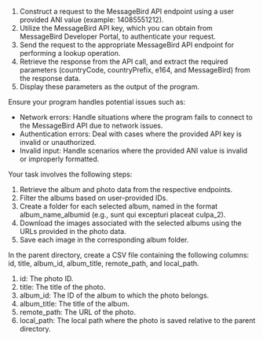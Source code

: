 1. Construct a request to the MessageBird API endpoint using a user provided ANI value (example: 14085551212).
2. Utilize the MessageBird API key, which you can obtain from MessageBird Developer Portal, to authenticate your request.
3. Send the request to the appropriate MessageBird API endpoint for performing a lookup operation.
4. Retrieve the response from the API call, and extract the required parameters (countryCode, countryPrefix, e164, and MessageBird) from the response data.
5. Display these parameters as the output of the program.

Ensure your program handles potential issues such as:

- Network errors: Handle situations where the program fails to connect to the MessageBird API due to network issues.
- Authentication errors: Deal with cases where the provided API key is invalid or unauthorized.
- Invalid input: Handle scenarios where the provided ANI value is invalid or improperly formatted.

Your task involves the following steps:

1. Retrieve the album and photo data from the respective endpoints.
2. Filter the albums based on user-provided IDs.
3. Create a folder for each selected album, named in the format album_name_albumid (e.g., sunt qui excepturi placeat culpa_2).
4. Download the images associated with the selected albums using the URLs provided in the photo data.
5. Save each image in the corresponding album folder.

In the parent directory, create a CSV file containing the following columns: id, title, album_id, album_title, remote_path, and local_path.
1. id: The photo ID.
2. title: The title of the photo.
3. album_id: The ID of the album to which the photo belongs.
4. album_title: The title of the album.
5. remote_path: The URL of the photo.
6. local_path: The local path where the photo is saved relative to the parent directory.
